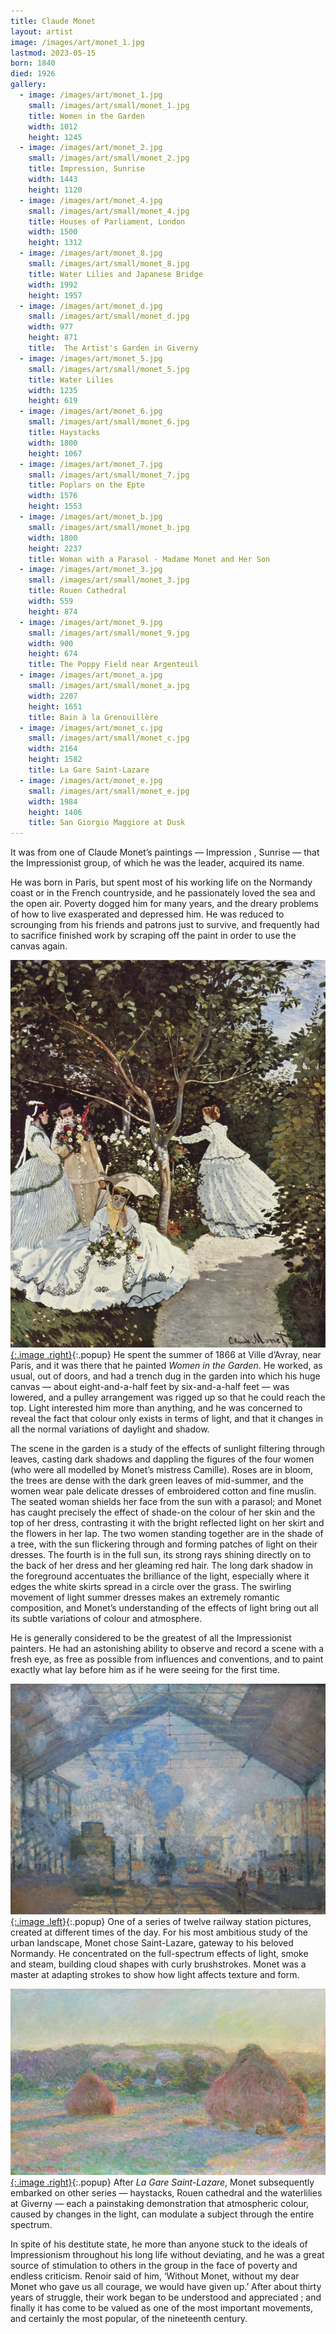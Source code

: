 ```yaml
---
title: Claude Monet
layout: artist
image: /images/art/monet_1.jpg
lastmod: 2023-05-15
born: 1840
died: 1926
gallery:
  - image: /images/art/monet_1.jpg
    small: /images/art/small/monet_1.jpg
    title: Women in the Garden
    width: 1012
    height: 1245
  - image: /images/art/monet_2.jpg
    small: /images/art/small/monet_2.jpg
    title: Impression, Sunrise
    width: 1443
    height: 1120
  - image: /images/art/monet_4.jpg
    small: /images/art/small/monet_4.jpg
    title: Houses of Parliament, London
    width: 1500
    height: 1312
  - image: /images/art/monet_8.jpg
    small: /images/art/small/monet_8.jpg
    title: Water Lilies and Japanese Bridge
    width: 1992
    height: 1957
  - image: /images/art/monet_d.jpg
    small: /images/art/small/monet_d.jpg
    width: 977
    height: 871
    title:  The Artist's Garden in Giverny
  - image: /images/art/monet_5.jpg
    small: /images/art/small/monet_5.jpg
    title: Water Lilies
    width: 1235
    height: 619 
  - image: /images/art/monet_6.jpg
    small: /images/art/small/monet_6.jpg
    title: Haystacks
    width: 1800
    height: 1067
  - image: /images/art/monet_7.jpg
    small: /images/art/small/monet_7.jpg
    title: Poplars on the Epte
    width: 1576
    height: 1553
  - image: /images/art/monet_b.jpg
    small: /images/art/small/monet_b.jpg
    width: 1800
    height: 2237
    title: Woman with a Parasol - Madame Monet and Her Son
  - image: /images/art/monet_3.jpg
    small: /images/art/small/monet_3.jpg
    title: Rouen Cathedral
    width: 559 
    height: 874 
  - image: /images/art/monet_9.jpg
    small: /images/art/small/monet_9.jpg
    width: 900
    height: 674
    title: The Poppy Field near Argenteuil
  - image: /images/art/monet_a.jpg
    small: /images/art/small/monet_a.jpg
    width: 2207
    height: 1651
    title: Bain à la Grenouillère
  - image: /images/art/monet_c.jpg
    small: /images/art/small/monet_c.jpg
    width: 2164
    height: 1582
    title: La Gare Saint-Lazare
  - image: /images/art/monet_e.jpg
    small: /images/art/small/monet_e.jpg
    width: 1984
    height: 1406
    title: San Giorgio Maggiore at Dusk
---
```


It was from one of Claude Monet’s paintings &mdash; Impression , Sunrise
&mdash; that the Impressionist group, of which he was the leader, acquired its
name.

He was born in Paris, but spent most of his working life on the Normandy coast
or in the French countryside, and he passionately loved the sea and the open
air. Poverty dogged him for many years, and the dreary problems of how to live
exasperated and depressed him. He was reduced to scrounging from his friends
and patrons just to survive, and frequently had to sacrifice finished work by
scraping off the paint in order to use the canvas again.

[![Women in the Garden](/images/art/monet_1.jpg){:.image .right}](/images/art/monet_1.jpg){:.popup}
He spent the summer of 1866 at Ville d’Avray, near Paris, and it was there that
he painted _Women in the Garden_. He worked, as usual, out of doors, and had a
trench dug in the garden into which his huge canvas &mdash; about
eight-and-a-half feet by six-and-a-half feet &mdash; was lowered, and a pulley
arrangement was rigged up so that he could reach the top. Light interested him
more than anything, and he was concerned to reveal the fact that colour only
exists in terms of light, and that it changes in all the normal variations of
daylight and shadow.

The scene in the garden is a study of the effects of sunlight filtering through
leaves, casting dark shadows and dappling the figures of the four women (who
were all modelled by Monet’s mistress Camille).  Roses are in bloom, the trees
are dense with the dark green leaves of mid-summer, and the women wear pale
delicate dresses of embroidered cotton and fine muslin. The seated woman
shields her face from the sun with a parasol; and Monet has caught precisely
the effect of shade-on the colour of her skin and the top of her dress,
contrasting it with the bright reflected light on her skirt and the flowers
in her lap. The two women standing together are in the shade of a tree, with
the sun flickering through and forming patches of light on their dresses. The
fourth is in the full sun, its strong rays shining directly on to the back of
her dress and her gleaming red hair.  The long dark shadow in the foreground
accentuates the brilliance of the light, especially where it edges the white
skirts spread in a circle over the grass. The swirling movement of light summer
dresses makes an extremely romantic composition, and Monet’s understanding of
the effects of light bring out all its subtle variations of colour and
atmosphere.

He is generally considered to be the greatest of all the Impressionist
painters.  He had an astonishing ability to observe and record a scene with a
fresh eye, as free as possible from influences and conventions, and to paint
exactly what lay before him as if he were seeing for the first time.

[![La Gare Saint-Lazare](/images/art/monet_c.jpg){:.image .left}](/images/art/monet_c.jpg){:.popup}
One of a series of twelve railway station pictures, created at different times
of the day. For his most ambitious study of the urban landscape, Monet chose
Saint-Lazare, gateway to his beloved Normandy. He concentrated on the
full-spectrum effects of light, smoke and steam, building cloud shapes with
curly brushstrokes. Monet was a master at adapting strokes to show how light
affects texture and form.

[![Haystacks](/images/art/monet_6.jpg){:.image .right}](/images/art/monet_6.jpg){:.popup}
After _La Gare Saint-Lazare_, Monet subsequently embarked on other series &mdash; haystacks, Rouen cathedral and the waterlilies at Giverny &mdash; each a painstaking demonstration that atmospheric colour, caused by changes in the light, can modulate a subject through the entire spectrum.

In spite of his destitute state, he more than anyone stuck to the ideals of
Impressionism throughout his long life without deviating, and he was a great
source of stimulation to others in the group in the face of poverty and endless
criticism. Renoir said of him, ‘Without Monet, without my dear Monet who gave
us all courage, we would have given up.’ After about thirty years of struggle,
their work began to be understood and appreciated ; and finally it has come to
be valued as one of the most important movements, and certainly the most
popular, of the nineteenth century.

